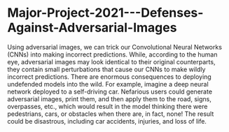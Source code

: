 # Major-Project-2021---Defenses-Against-Adversarial-Images
Using adversarial images, we can trick our Convolutional Neural Networks (CNNs) into making incorrect predictions. While, according to the human eye, adversarial images may look identical to their original counterparts, they contain small perturbations that cause our CNNs to make wildly incorrect predictions.  There are enormous consequences to deploying undefended models into the wild.  For example, imagine a deep neural network deployed to a self-driving car. Nefarious users could generate adversarial images, print them, and then apply them to the road, signs, overpasses, etc., which would result in the model thinking there were pedestrians, cars, or obstacles when there are, in fact, none! The result could be disastrous, including car accidents, injuries, and loss of life.
